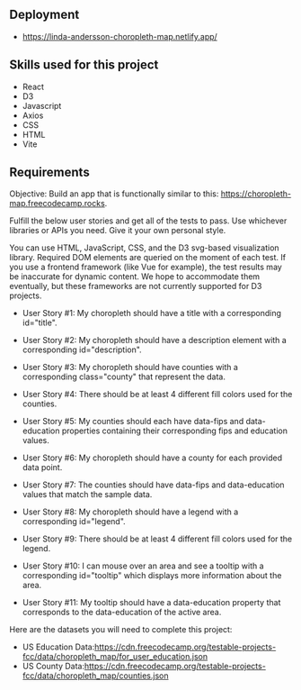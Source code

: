 ## Deployment
* https://linda-andersson-choropleth-map.netlify.app/

## Skills used for this project
* React
* D3
* Javascript
* Axios
* CSS
* HTML 
* Vite

## Requirements
Objective: Build an app that is functionally similar to this: https://choropleth-map.freecodecamp.rocks.

Fulfill the below user stories and get all of the tests to pass. Use whichever libraries or APIs you need. Give it your own personal style.

You can use HTML, JavaScript, CSS, and the D3 svg-based visualization library. Required DOM elements are queried on the moment of each test. If you use a frontend framework (like Vue for example), the test results may be inaccurate for dynamic content. We hope to accommodate them eventually, but these frameworks are not currently supported for D3 projects.

* User Story #1: My choropleth should have a title with a corresponding id="title".

* User Story #2: My choropleth should have a description element with a corresponding id="description".

* User Story #3: My choropleth should have counties with a corresponding class="county" that represent the data.

* User Story #4: There should be at least 4 different fill colors used for the counties.

* User Story #5: My counties should each have data-fips and data-education properties containing their corresponding fips and education values.

* User Story #6: My choropleth should have a county for each provided data point.

* User Story #7: The counties should have data-fips and data-education values that match the sample data.

* User Story #8: My choropleth should have a legend with a corresponding id="legend".

* User Story #9: There should be at least 4 different fill colors used for the legend.

* User Story #10: I can mouse over an area and see a tooltip with a corresponding id="tooltip" which displays more information about the area.

* User Story #11: My tooltip should have a data-education property that corresponds to the data-education of the active area.


Here are the datasets you will need to complete this project:
* US Education Data:https://cdn.freecodecamp.org/testable-projects-fcc/data/choropleth_map/for_user_education.json
* US County Data:https://cdn.freecodecamp.org/testable-projects-fcc/data/choropleth_map/counties.json